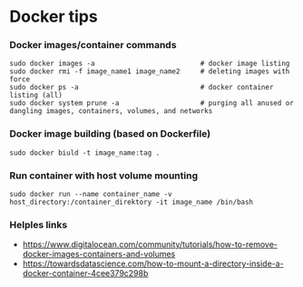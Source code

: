 Docker tips
=====

### Docker images/container commands

```
sudo docker images -a                          # docker image listing
sudo docker rmi -f image_name1 image_name2     # deleting images with force
sudo docker ps -a                              # docker container listing (all)
sudo docker system prune -a                    # purging all anused or dangling images, containers, volumes, and networks
```

### Docker image building (based on Dockerfile)

```
sudo docker biuld -t image_name:tag . 
```

### Run container with host volume mounting

```
sudo docker run --name container_name -v host_directory:/container_direktory -it image_name /bin/bash
```

### Helples links

* <https://www.digitalocean.com/community/tutorials/how-to-remove-docker-images-containers-and-volumes>
* <https://towardsdatascience.com/how-to-mount-a-directory-inside-a-docker-container-4cee379c298b>

